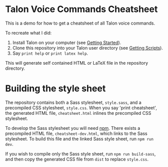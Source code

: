 # Talon Voice Commands Cheatsheet

This is a demo for how to get a cheatsheet of all Talon voice commands.

To recreate what I did:

1. Install Talon on your computer (see [Getting Started][talon-getting-started]).
2. Clone this repository into your Talon user directory (see [Getting Scripts](talon-getting-scripts)).
3. Say `print help` or `print latex help`.

This will generate self contained HTML or LaTeX  file in the repository directory.

# Building the style sheet

The repository contains both a Sass stylesheet, `style.sass`, and a precompiled CSS stylesheet, `style.css`.
When you say 'print cheatsheet', the generated HTML file, `cheatsheet.html` inlines the precompiled CSS stylesheet.

To develop the Sass stylesheet you will need [npm][install-npm].
There exists a precompiled HTML file, `cheatsheet-dev.html`, which links to the Sass stylesheet.
To build this file and the linked Sass style sheet, run `npm run dev`.

If you wish to compile only the Sass style sheet, run `npm run build-sass`, and then copy the generated CSS file from `dist` to replace `style.css`.

[talon-getting-started]: https://talonvoice.com/docs/index.html#getting-started
[talon-getting-scripts]: https://talonvoice.com/docs/index.html#getting-scripts
[install-npm]: https://nodejs.org/en/

